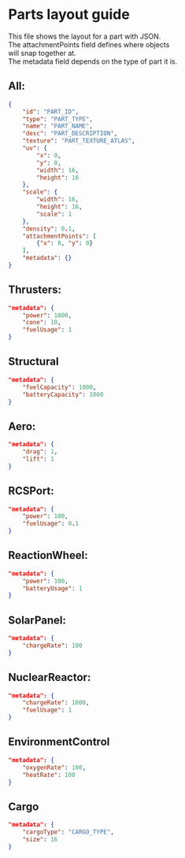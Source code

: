 # Parts layout guide
This file shows the layout for a part with JSON.  
The attachmentPoints field defines where objects  
will snap together at.  
The metadata field depends on the type of part it is.

## All:
```json
{
    "id": "PART_ID",
    "type": "PART_TYPE",
    "name": "PART_NAME",
    "desc": "PART_DESCRIPTION",
    "texture": "PART_TEXTURE_ATLAS",
    "uv": {
        "x": 0,
        "y": 0,
        "width": 16,
        "height": 16
    },
    "scale": {
        "width": 16,
        "height": 16,
        "scale": 1
    },
    "density": 0.1,
    "attachmentPoints": [
        {"x": 8, "y": 0}
    ],
    "metadata": {}
}
```

## Thrusters:
```json
"metadata": {
    "power": 1000,
    "cone": 10,
    "fuelUsage": 1
}
```

## Structural
```json
"metadata": {
    "fuelCapacity": 1000,
    "batteryCapacity": 1000
}
```

## Aero:
```json
"metadata": {
    "drag": 1,
    "lift": 1
}
```

## RCSPort:
```json
"metadata": {
    "power": 100,
    "fuelUsage": 0.1
}
```

## ReactionWheel:
```json
"metadata": {
    "power": 100,
    "batteryUsage": 1
}
```

## SolarPanel:
```json
"metadata": {
    "chargeRate": 100
}
```

## NuclearReactor:
```json
"metadata": {
    "chargeRate": 1000,
    "fuelUsage": 1
}
```

## EnvironmentControl
```json
"metadata": {
    "oxygenRate": 100,
    "heatRate": 100
}
```

## Cargo
```json
"metadata": {
    "cargoType": "CARGO_TYPE",
    "size": 16
}
```